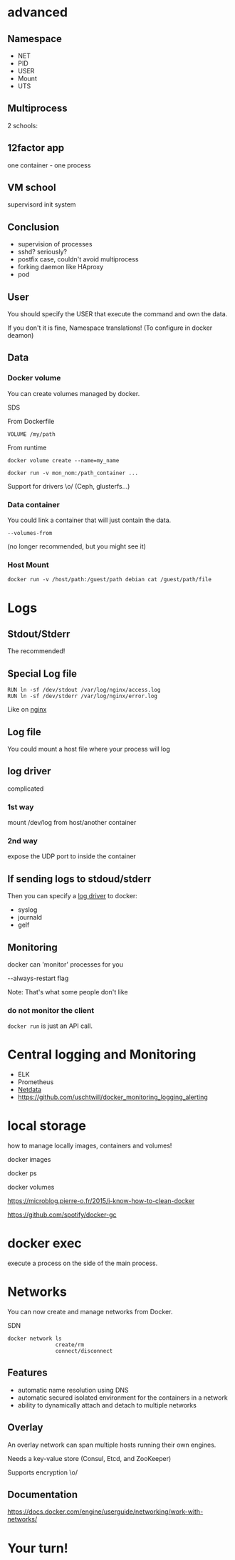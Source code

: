 # advanced



## Namespace

 - NET
 - PID
 - USER
 - Mount
 - UTS



## Multiprocess

2 schools:


## 12factor app

one container - one process


## VM school

supervisord
init system


## Conclusion

 - supervision of processes
 - sshd? seriously?
 - postfix case, couldn't avoid multiprocess
 - forking daemon like HAproxy
 - pod



## User

You should specify the USER that execute the command and own the data.


If you don't it is fine, Namespace translations!
(To configure in docker deamon)



## Data


### Docker volume

You can create volumes managed by docker.

SDS


From Dockerfile

`VOLUME /my/path`


From runtime

`docker volume create --name=my_name`

`docker run -v mon_nom:/path_container ...`


Support for drivers \o/ (Ceph, glusterfs...)


### Data container

You could link a container that will just contain the data.

`--volumes-from`

(no longer recommended, but you might see it)


### Host Mount

`docker run -v /host/path:/guest/path debian cat /guest/path/file`



# Logs


## Stdout/Stderr

The recommended!


## Special Log file

```
RUN ln -sf /dev/stdout /var/log/nginx/access.log
RUN ln -sf /dev/stderr /var/log/nginx/error.log
```

Like on [nginx](https://github.com/nginxinc/docker-nginx/blob/master/stable/jessie/Dockerfile#L22-L23)


## Log file

You could mount a host file where your process will log


## log driver

complicated


### 1st way

mount /dev/log from host/another container


### 2nd way

expose the UDP port to inside the container


## If sending logs to stdoud/stderr

Then you can specify a [log driver](https://docs.docker.com/engine/admin/logging/overview/) to docker:
 - syslog
 - journald
 - gelf



## Monitoring

docker can 'monitor' processes for you

--always-restart flag

Note:
That's what some people don't like


### do not monitor the client

`docker run` is just an API call.



# Central logging and Monitoring

 - ELK
 - Prometheus
 - [Netdata](https://github.com/firehol/netdata)
 - https://github.com/uschtwill/docker_monitoring_logging_alerting



# local storage

how to manage locally images, containers and volumes!

docker images

docker ps

docker volumes

https://microblog.pierre-o.fr/2015/i-know-how-to-clean-docker

https://github.com/spotify/docker-gc



# docker exec

execute a process on the side of the main process.



# Networks

You can now create and manage networks from Docker.

SDN

```
docker network ls
               create/rm
               connect/disconnect             
```


## Features

 - automatic name resolution using DNS
 - automatic secured isolated environment for the containers in a network
 - ability to dynamically attach and detach to multiple networks


## Overlay

An overlay network can span multiple hosts running their own engines.

Needs a key-value store (Consul, Etcd, and ZooKeeper)

Supports encryption \o/


## Documentation

https://docs.docker.com/engine/userguide/networking/work-with-networks/



# Your turn!
